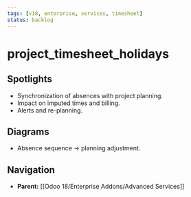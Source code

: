 ```yaml
---
tags: [v18, enterprise, services, timesheet]
status: backlog
---
```

# project_timesheet_holidays

## Spotlights
- Synchronization of absences with project planning.
- Impact on imputed times and billing.
- Alerts and re-planning.

## Diagrams
- Absence sequence -> planning adjustment.






## Navigation
- **Parent:** [[Odoo 18/Enterprise Addons/Advanced Services]]
